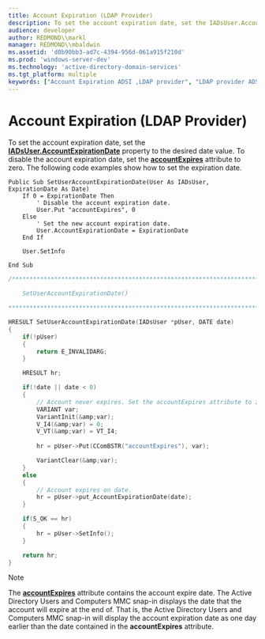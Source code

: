 ```yaml
---
title: Account Expiration (LDAP Provider)
description: To set the account expiration date, set the IADsUser.AccountExpirationDate property to the desired date value.
audience: developer
author: REDMOND\\markl
manager: REDMOND\\mbaldwin
ms.assetid: 'd0b90bb3-ad7c-4394-956d-061a915f210d'
ms.prod: 'windows-server-dev'
ms.technology: 'active-directory-domain-services'
ms.tgt_platform: multiple
keywords: ["Account Expiration ADSI ,LDAP provider", "LDAP provider ADSI ,user management examples,Account Expiration"]
---
```


# Account Expiration (LDAP Provider)

To set the account expiration date, set the [**IADsUser.AccountExpirationDate**](iadsuser-property-methods.md) property to the desired date value. To disable the account expiration date, set the [**accountExpires**](https://msdn.microsoft.com/library/ms675098) attribute to zero. The following code examples show how to set the expiration date.


```VB
Public Sub SetUserAccountExpirationDate(User As IADsUser, ExpirationDate As Date)
    If 0 = ExpirationDate Then
        ' Disable the account expiration date.
        User.Put "accountExpires", 0
    Else
        ' Set the new account expiration date.
        User.AccountExpirationDate = ExpirationDate
    End If
    
    User.SetInfo
 
End Sub
```




```C++
/***************************************************************************

    SetUserAccountExpirationDate()

***************************************************************************/

HRESULT SetUserAccountExpirationDate(IADsUser *pUser, DATE date)
{
    if(!pUser) 
    {
        return E_INVALIDARG;
    }

    HRESULT hr;

    if(!date || date < 0) 
    {
        // Account never expires. Set the accountExpires attribute to zero.
        VARIANT var;
        VariantInit(&amp;var);
        V_I4(&amp;var) = 0;
        V_VT(&amp;var) = VT_I4;
        
        hr = pUser->Put(CComBSTR("accountExpires"), var); 

        VariantClear(&amp;var);
    }
    else 
    {
        // Account expires on date.
        hr = pUser->put_AccountExpirationDate(date); 
    }

    if(S_OK == hr)
    {
        hr = pUser->SetInfo();
    }

    return hr;
}
```



> [!Note]  
> The [**accountExpires**](https://msdn.microsoft.com/library/ms675098) attribute contains the account expire date. The Active Directory Users and Computers MMC snap-in displays the date that the account will expire at the end of. That is, the Active Directory Users and Computers MMC snap-in will display the account expiration date as one day earlier than the date contained in the **accountExpires** attribute.

 

 

 




